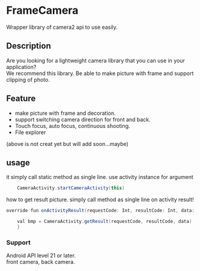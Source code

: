 # FrameCamera

Wrapper library of camera2 api to use easily.

## Description

Are you looking for a lightweight camera library that you can use in your application?  
We recommend this library.
Be able to make picture with frame and support clipping of photo.


## Feature

* make picture with frame and decoration.  
* support switching camera direction for front and back.  
* Touch focus, auto focus, continuous shooting.  
* File explorer

(above is not creat yet but will add soon...maybe)


## usage

it simply call static method as single line. use activity instance for argument
```groovy
	CameraActivity.startCameraActivity(this)

```

how to get result picture.
simply call method as single line on activity result!
```groovy
override fun onActivityResult(requestCode: Int, resultCode: Int, data: Intent?) {

	val bmp = CameraActivity.getResult(requestCode, resultCode, data)
    }
```
  
### Support 
Android API level 21 or later.  
front camera, back camera.
